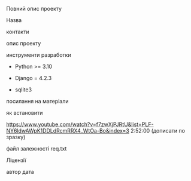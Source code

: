 Повний опис проекту

Назва

контакти

опис проекту

инструменти разработки
- Python >= 3.10

- Django = 4.2.3

- sqlite3

посилання на матеріали


як встановити 

https://www.youtube.com/watch?v=f7zwXjPJRtU&list=PLF-NY6ldwAWpK1DDLdRcmRRX4_WtOa-Bo&index=3
2:52:00 (дописати по зразку)

файл залежності req.txt

Ліцензії

автор дата